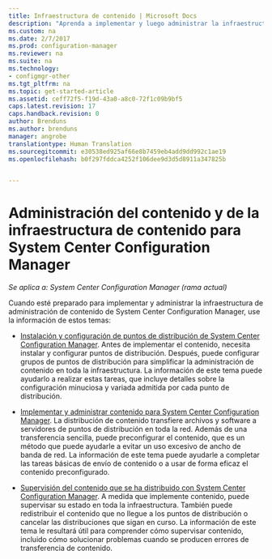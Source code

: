 ```yaml
---
title: Infraestructura de contenido | Microsoft Docs
description: "Aprenda a implementar y luego administrar la infraestructura de administración de contenido de System Center Configuration Manager."
ms.custom: na
ms.date: 2/7/2017
ms.prod: configuration-manager
ms.reviewer: na
ms.suite: na
ms.technology:
- configmgr-other
ms.tgt_pltfrm: na
ms.topic: get-started-article
ms.assetid: ceff72f5-f19d-43a0-a8c0-72f1c09b9bf5
caps.latest.revision: 17
caps.handback.revision: 0
author: Brenduns
ms.author: brenduns
manager: angrobe
translationtype: Human Translation
ms.sourcegitcommit: e30538ed925af66e8b7459eb4add9dd992c1ae19
ms.openlocfilehash: b0f297fddca4252f106dee9d3d5d8911a347825b


---
```

# <a name="manage-content-and-content-infrastructure-for-system-center-configuration-manager"></a>Administración del contenido y de la infraestructura de contenido para System Center Configuration Manager

*Se aplica a: System Center Configuration Manager (rama actual)*

Cuando esté preparado para implementar y administrar la infraestructura de administración de contenido de System Center Configuration Manager, use la información de estos temas:  

-   [Instalación y configuración de puntos de distribución de System Center Configuration Manager](../../../../core/servers/deploy/configure/install-and-configure-distribution-points.md). Antes de implementar el contenido, necesita instalar y configurar puntos de distribución. Después, puede configurar grupos de puntos de distribución para simplificar la administración de contenido en toda la infraestructura. La información de este tema puede ayudarlo a realizar estas tareas, que incluye detalles sobre la configuración minuciosa y variada admitida por cada punto de distribución.  

-   [Implementar y administrar contenido para System Center Configuration Manager](../../../../core/servers/deploy/configure/deploy-and-manage-content.md). La distribución de contenido transfiere archivos y software a servidores de puntos de distribución en toda la red. Además de una transferencia sencilla, puede preconfigurar el contenido, que es un método que puede ayudarle a evitar un uso excesivo de ancho de banda de red. La información de este tema puede ayudarle a completar las tareas básicas de envío de contenido o a usar de forma eficaz el contenido preconfigurado.  

-   [Supervisión del contenido que se ha distribuido con System Center Configuration Manager](../../../../core/servers/deploy/configure/monitor-content-you-have-distributed.md). A medida que implemente contenido, puede supervisar su estado en toda la infraestructura. También puede redistribuir el contenido que no llegue a los puntos de distribución o cancelar las distribuciones que sigan en curso. La información de este tema le resultará útil para comprender cómo supervisar contenido, incluido cómo solucionar problemas cuando se producen errores de transferencia de contenido.  



<!--HONumber=Feb17_HO2-->


